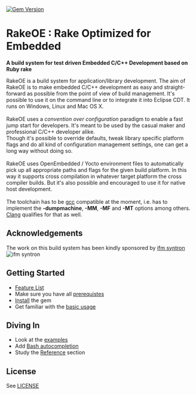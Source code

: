 [![Gem Version](https://badge.fury.io/rb/rakeoe.png)](http://badge.fury.io/rb/rakeoe)

# RakeOE : Rake Optimized for Embedded

**A build system for test driven Embedded C/C++ Development based on Ruby rake**

RakeOE is a build system for application/library development. The aim of RakeOE is to make embedded C/C++ development as easy and straight-forward as possible from the point of view of build management. It's possible to use it on the command line or to integrate it into Eclipse CDT. It runs on Windows, Linux and Mac OS X.<br/>
<br/>
RakeOE uses a *convention over configuration* paradigm to enable a fast jump start for developers. It's meant to be used by the casual maker and professional C/C++ developer alike.<br/>
Though it's possible to override defaults, tweak library specific platform flags and do all kind of configuration management settings, one can get a long way without doing so.<br/>
<br/>
RakeOE uses OpenEmbedded / Yocto environment files to automatically pick up all appropriate paths and flags for the given build platform. In this way it supports cross compilation in whatever target platform the cross compiler builds. But it's also possible and encouraged to use it for native host development.<br/>
<br/>
The toolchain has to be [gcc](http://gcc.gnu.org/) compatible at the moment, i.e. has to implement the **-dumpmachine**, **-MM**, **-MF** and **-MT** options among others. [Clang](http://clang.llvm.org/) qualifies for that as well.

## Acknowledgements

The work on this build system has been kindly sponsored by [ifm syntron](http://www.ifm.com/ifmgb/web/home.htm)<br/>
![ifm syntron](http://www.ifm.com/img/head_logo.gif)


## Getting Started

* [Feature List](https://github.com/rakeoe/rakeoe/wiki/Features)
* Make sure you have all [prerequistes](https://github.com/rakeoe/rakeoe/wiki/Prerequisites)
* [Install](https://github.com/rakeoe/rakeoe/wiki/Installation) the gem
* Get familiar with the [basic usage](https://github.com/rakeoe/rakeoe/wiki/Basic-Usage)

## Diving In

* Look at the [examples](https://github.com/rakeoe/rakeoe/wiki/Examples)
* Add [Bash autocompletion](https://github.com/rakeoe/rakeoe/wiki/Shell-autocompletion-for-rake)
* Study the [Reference](https://github.com/rakeoe/rakeoe/wiki/Reference) section

## License

See [LICENSE](https://github.com/rakeoe/rakeoe/blob/master/LICENSE)
